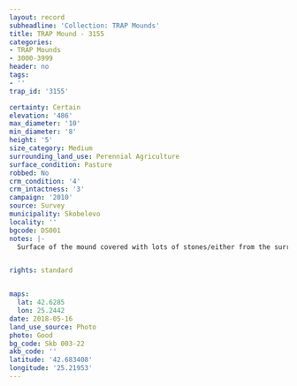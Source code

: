 ```yaml
---
layout: record
subheadline: 'Collection: TRAP Mounds'
title: TRAP Mound - 3155
categories:
- TRAP Mounds
- 3000-3999
header: no
tags:
- ''
trap_id: '3155'

certainty: Certain
elevation: '486'
max_diameter: '10'
min_diameter: '8'
height: '5'
size_category: Medium
surrounding_land_use: Perennial Agriculture
surface_condition: Pasture
robbed: No
crm_condition: '4'
crm_intactness: '3'
campaign: '2010'
source: Survey
municipality: Skobelevo
locality: ''
bgcode: DS001
notes: |-
  Surface of the mound covered with lots of stones/either from the surrounding pasture or from the mound.


rights: standard


maps:
  lat: 42.6285
  lon: 25.2442
date: 2018-05-16
land_use_source: Photo
photo: Good
bg_code: Skb 003-22
akb_code: ''
latitude: '42.683408'
longitude: '25.21953'
---
```

